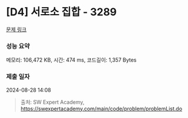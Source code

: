 # [D4] 서로소 집합 - 3289 

[문제 링크](https://swexpertacademy.com/main/code/problem/problemDetail.do?contestProbId=AWBJKA6qr2oDFAWr) 

### 성능 요약

메모리: 106,472 KB, 시간: 474 ms, 코드길이: 1,357 Bytes

### 제출 일자

2024-08-28 14:08



> 출처: SW Expert Academy, https://swexpertacademy.com/main/code/problem/problemList.do